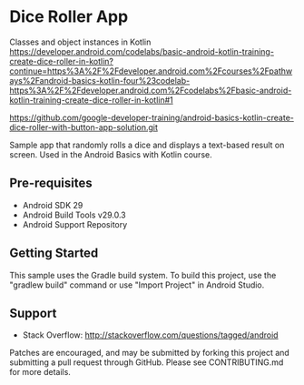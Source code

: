 
Dice Roller App
=======================
Classes and object instances in Kotlin
https://developer.android.com/codelabs/basic-android-kotlin-training-create-dice-roller-in-kotlin?continue=https%3A%2F%2Fdeveloper.android.com%2Fcourses%2Fpathways%2Fandroid-basics-kotlin-four%23codelab-https%3A%2F%2Fdeveloper.android.com%2Fcodelabs%2Fbasic-android-kotlin-training-create-dice-roller-in-kotlin#1

https://github.com/google-developer-training/android-basics-kotlin-create-dice-roller-with-button-app-solution.git



Sample app that randomly rolls a dice and displays a text-based result on screen.
Used in the Android Basics with Kotlin course.

Pre-requisites
--------------

- Android SDK 29
- Android Build Tools v29.0.3
- Android Support Repository

Getting Started
---------------

This sample uses the Gradle build system. To build this project, use the
"gradlew build" command or use "Import Project" in Android Studio.

Support
-------

- Stack Overflow: http://stackoverflow.com/questions/tagged/android

Patches are encouraged, and may be submitted by forking this project and
submitting a pull request through GitHub. Please see CONTRIBUTING.md for more details.